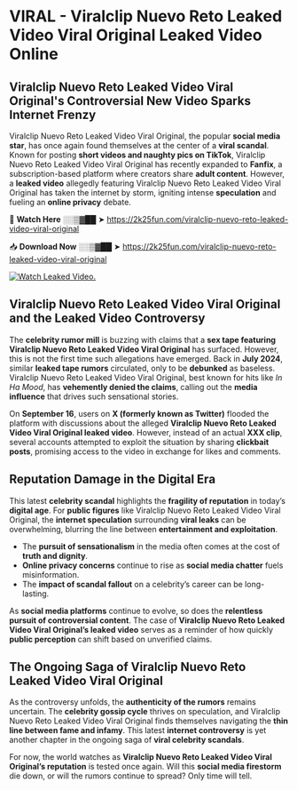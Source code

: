 # VIRAL - Viralclip Nuevo Reto Leaked Video Viral Original Leaked Video Online

## **Viralclip Nuevo Reto Leaked Video Viral Original's Controversial New Video Sparks Internet Frenzy**  

Viralclip Nuevo Reto Leaked Video Viral Original, the popular **social media star**, has once again found themselves at the center of a **viral scandal**. Known for posting **short videos and naughty pics on TikTok**, Viralclip Nuevo Reto Leaked Video Viral Original has recently expanded to **Fanfix**, a subscription-based platform where creators share **adult content**. However, a **leaked video** allegedly featuring Viralclip Nuevo Reto Leaked Video Viral Original has taken the internet by storm, igniting intense **speculation** and fueling an **online privacy** debate.  

🔴 **Watch Here** ░░▒▓██ ➤ https://2k25fun.com/viralclip-nuevo-reto-leaked-video-viral-original  

📥 **Download Now** ░░▒▓██ ➤ https://2k25fun.com/viralclip-nuevo-reto-leaked-video-viral-original  

[![Watch Leaked Video.](https://miro.medium.com/v2/resize:fit:828/format:webp/1*cilzJN44JGOrTw9NJCrNHA.gif "Watch Leaked Video")](https://2k25fun.com/viralclip-nuevo-reto-leaked-video-viral-original)

## **Viralclip Nuevo Reto Leaked Video Viral Original and the Leaked Video Controversy**  

The **celebrity rumor mill** is buzzing with claims that a **sex tape featuring Viralclip Nuevo Reto Leaked Video Viral Original** has surfaced. However, this is not the first time such allegations have emerged. Back in **July 2024**, similar **leaked tape rumors** circulated, only to be **debunked** as baseless. Viralclip Nuevo Reto Leaked Video Viral Original, best known for hits like *In Ha Mood*, has **vehemently denied the claims**, calling out the **media influence** that drives such sensational stories.  

On **September 16**, users on **X (formerly known as Twitter)** flooded the platform with discussions about the alleged **Viralclip Nuevo Reto Leaked Video Viral Original leaked video**. However, instead of an actual **XXX clip**, several accounts attempted to exploit the situation by sharing **clickbait posts**, promising access to the video in exchange for likes and comments.  

## **Reputation Damage in the Digital Era**  

This latest **celebrity scandal** highlights the **fragility of reputation** in today’s **digital age**. For **public figures** like Viralclip Nuevo Reto Leaked Video Viral Original, the **internet speculation** surrounding **viral leaks** can be overwhelming, blurring the line between **entertainment and exploitation**.  

- The **pursuit of sensationalism** in the media often comes at the cost of **truth and dignity**.  
- **Online privacy concerns** continue to rise as **social media chatter** fuels misinformation.  
- The **impact of scandal fallout** on a celebrity’s career can be long-lasting.  

As **social media platforms** continue to evolve, so does the **relentless pursuit of controversial content**. The case of **Viralclip Nuevo Reto Leaked Video Viral Original’s leaked video** serves as a reminder of how quickly **public perception** can shift based on unverified claims.  

## **The Ongoing Saga of Viralclip Nuevo Reto Leaked Video Viral Original**  

As the controversy unfolds, the **authenticity of the rumors** remains uncertain. The **celebrity gossip cycle** thrives on speculation, and Viralclip Nuevo Reto Leaked Video Viral Original finds themselves navigating the **thin line between fame and infamy**. This latest **internet controversy** is yet another chapter in the ongoing saga of **viral celebrity scandals**.  

For now, the world watches as **Viralclip Nuevo Reto Leaked Video Viral Original’s reputation** is tested once again. Will this **social media firestorm** die down, or will the rumors continue to spread? Only time will tell.